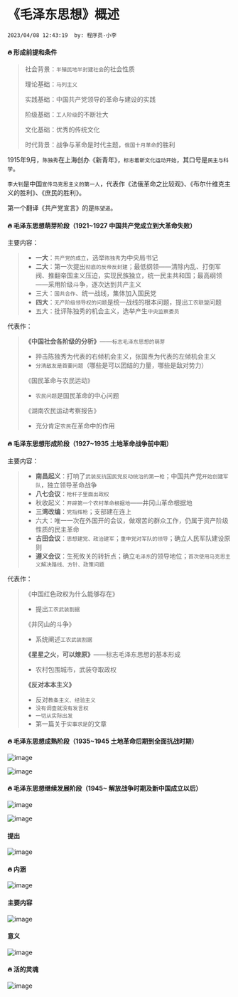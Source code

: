 # 《毛泽东思想》概述

`2023/04/08 12:43:19  by: 程序员·小李`

#### 🔥 形成前提和条件

> 社会背景：`半殖民地半封建社会`的社会性质
>
> 理论基础：`马列主义`
> 
> 实践基础：中国共产党领导的革命与建设的实践
> 
> 阶级基础：`工人阶级`的不断壮大
> 
> 文化基础：优秀的传统文化
> 
> 时代背景：战争与革命是时代主题，`俄国十月革命`的胜利

1915年9月，`陈独秀`在上海创办《新青年》，`标志着新文化运动开始`，其口号是`民主与科学`。

`李大钊`是中国`宣传马克思主义的第一人`，代表作《法俄革命之比较观》、《布尔什维克主义的胜利》、《庶民的胜利》。

第一个翻译《共产党宣言》的是`陈望道`。


#### 🔥 毛泽东思想萌芽阶段（1921~1927 中国共产党成立到大革命失败）

主要内容：
> * **一大**：`共产党的成立`，选举`陈独秀`为中央局书记
> * **二大**：第一次提出`彻底的反帝反封建`；最低纲领——清除内乱、打倒军阀、推翻帝国主义压迫，实现民族独立，统一民主共和国；最高纲领——采用阶级斗争，逐次达到共产主义
> * 三大：`国共合作`、统一战线，集体加入国民党
> * **四大**：`无产阶级领导权的问题`是统一战线的根本问题，提出`工农联盟`问题
> * 五大：批评陈独秀的机会主义，选举产生`中央监察委员`

代表作：
> **《中国社会各阶级的分析》**——`标志毛泽东思想的萌芽`
> * 抨击陈独秀为代表的右倾机会主义，张国焘为代表的左倾机会主义
> * `分清敌友是首要问题`（哪些是可以团结的力量，哪些是敌对势力）
>
> 《国民革命与农民运动》
> * `农民问题`是国民革命的中心问题
>
> 《湖南农民运动考察报告》
> * 充分肯定`农民`在革命中的作用


#### 🔥 毛泽东思想形成阶段（1927~1935 土地革命战争前中期）

主要内容：
> * **南昌起义**：打响了`武装反抗国民党反动统治的第一枪`；中国共产党`开始创建军队`，独立领导革命战争
> * **八七会议**：`枪杆子里面出政权`
> * 秋收起义：`开辟第一个农村革命根据地`——井冈山革命根据地
> * **三湾改编**：`党指挥枪`；支部建在连上
> * 六大：唯一一次在外国开的会议，做艰苦的群众工作，仍属于资产阶级性质的民主革命
> * **古田会议**：`思想建党、政治建军`；`重申党对军队的领导`；确立人民军队建设原则
> * **遵义会议**：生死攸关的转折点；确立`毛泽东`的领导地位；`首次使用马克思主义解决路线、方针、政策问题`

代表作：
> 《中国红色政权为什么能够存在》
> * 提出`工农武装割据`
>
> 《井冈山的斗争》
> * 系统阐述`工农武装割据`
>
> **《星星之火，可以燎原》**——标志毛泽东思想的基本形成
> * 农村包围城市，武装夺取政权
>
> **《反对本本主义》**
> * 反对`教条主义、经验主义`
> * `没有调查就没有发言权`
> * `一切从实际出发`
> * 第一篇关于`实事求是`的文章


#### 🔥 毛泽东思想成熟阶段（1935~1945 土地革命后期到全面抗战时期）

![image](《毛泽东思想》概述/86d559df-8f95-4e8f-8dff-3aed751a8bb1.png)

![image](《毛泽东思想》概述/0de5b950-d399-4d07-91fb-02a24464b9ca.png)


#### 🔥 毛泽东思想继续发展阶段（1945~ 解放战争时期及新中国成立以后）

![image](《毛泽东思想》概述/677fd9ab-c910-42d2-8a2a-aa8d503c7bf9.png)

![image](《毛泽东思想》概述/a7d6d181-eb93-42b6-a6d2-40376d46a051.png)


#### 提出

![image](《毛泽东思想》概述/4aee4fca-d581-46c1-b604-6a337ba019c8.png)


#### 🔥 内涵

![image](《毛泽东思想》概述/4cbaab3d-1064-4c01-a0b1-27e4a9c3faf1.png)


#### 主要内容

![image](《毛泽东思想》概述/592fc653-bee8-400a-8cf3-3ed884d4cc7a.png)


#### 意义

![image](《毛泽东思想》概述/cd1dded0-eb1d-4e47-9467-493da619fae6.png)


#### 🔥 活的灵魂

![image](《毛泽东思想》概述/22a88a3d-1424-4fdd-8d0e-6689f77789c4.png)